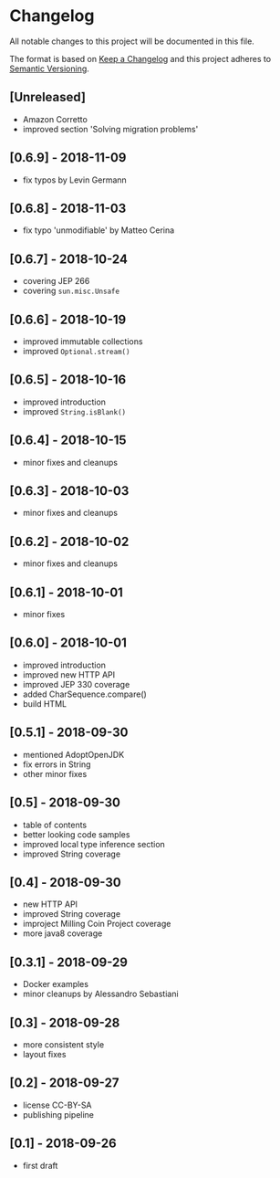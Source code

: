 # Changelog
All notable changes to this project will be documented in this file.

The format is based on [Keep a Changelog](http://keepachangelog.com/en/1.0.0/)
and this project adheres to [Semantic Versioning](http://semver.org/spec/v2.0.0.html).

## [Unreleased]
- Amazon Corretto
- improved section 'Solving migration problems'

## [0.6.9] - 2018-11-09
- fix typos by Levin Germann

## [0.6.8] - 2018-11-03
- fix typo 'unmodifiable' by Matteo Cerina

## [0.6.7] - 2018-10-24
- covering JEP 266
- covering `sun.misc.Unsafe`

## [0.6.6] - 2018-10-19
- improved immutable collections
- improved `Optional.stream()`

## [0.6.5] - 2018-10-16
- improved introduction
- improved `String.isBlank()`

## [0.6.4] - 2018-10-15
- minor fixes and cleanups

## [0.6.3] - 2018-10-03
- minor fixes and cleanups

## [0.6.2] - 2018-10-02
- minor fixes and cleanups

## [0.6.1] - 2018-10-01
- minor fixes

## [0.6.0] - 2018-10-01
- improved introduction
- improved new HTTP API
- improved JEP 330 coverage
- added CharSequence.compare()
- build HTML

## [0.5.1] - 2018-09-30
- mentioned AdoptOpenJDK
- fix errors in String
- other minor fixes

## [0.5] - 2018-09-30
- table of contents
- better looking code samples
- improved local type inference section
- improved String coverage

## [0.4] - 2018-09-30
- new HTTP API
- improved String coverage
- improject Milling Coin Project coverage
- more java8 coverage

## [0.3.1] - 2018-09-29
- Docker examples
- minor cleanups by Alessandro Sebastiani

## [0.3] - 2018-09-28
- more consistent style
- layout fixes

## [0.2] - 2018-09-27
- license CC-BY-SA
- publishing pipeline

## [0.1] - 2018-09-26
- first draft
